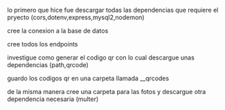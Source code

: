 lo primero que hice fue descargar todas las dependencias que requiere el pryecto (cors,dotenv,express,mysql2,nodemon)

cree la conexion a la base de datos 

cree todos los endpoints

investigue como generar el codigo qr con lo cual descargue unas dependencias (path,qrcode)

guardo los codigos qr en una carpeta llamada __qrcodes

de la misma manera cree una carpeta para las fotos y descargue otra dependencia necesaria (multer)

